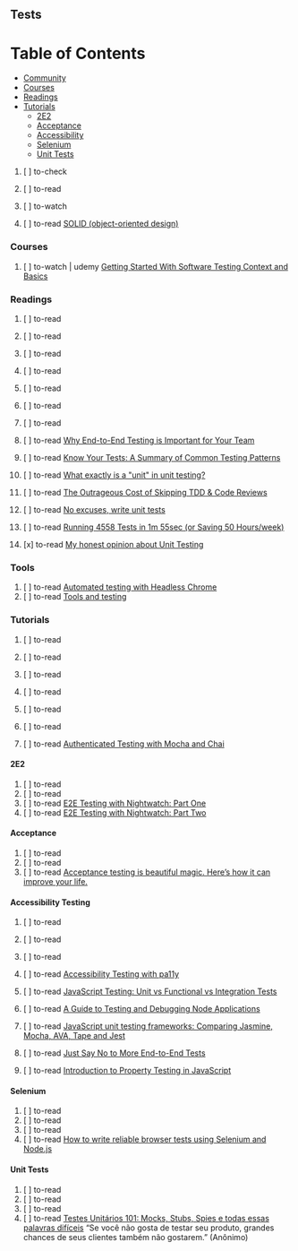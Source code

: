 ## Tests

# Table of Contents
<!-- MarkdownTOC depth=4 -->
  - [Community](#community)
  - [Courses](#courses)
  - [Readings](#readings)
  - [Tutorials](#tutorials)
    - [2E2](#2e2)
    - [Acceptance](#acceptance)
    - [Accessibility](#accessibility)
    - [Selenium](#slenium)
    - [Unit Tests](#unit-tests)
<!-- /MarkdownTOC -->

  1. [ ] to-check []()
  1. [ ] to-read []()
  1. [ ] to-watch []()

  1. [ ] to-read [SOLID (object-oriented design)](https://en.wikipedia.org/wiki/SOLID_%28object-oriented_design%29)

### Courses

  1. [ ] to-watch | udemy [Getting Started With Software Testing Context and Basics](https://www.udemy.com/getting-started-with-software-testing-context-and-basics/learn/v4/overview)

### Readings

  1. [ ] to-read []()
  1. [ ] to-read []()
  1. [ ] to-read []()
  1. [ ] to-read []()
  1. [ ] to-read []()
  1. [ ] to-read []()
  1. [ ] to-read []()
  1. [ ] to-read [Why End-to-End Testing is Important for Your Team](https://medium.freecodecamp.org/why-end-to-end-testing-is-important-for-your-team-cb7eb0ec1504)
  1. [ ] to-read [Know Your Tests: A Summary of Common Testing Patterns](https://dev.to/andelahmasila/know-your-tests-a-summary-of-common-testing-patterns)
  1. [ ] to-read [What exactly is a "unit" in unit testing?](https://dev.to/ruidfigueiredo/what-exactly-is-a-unit-in-unit-testing)
  1. [ ] to-read [The Outrageous Cost of Skipping TDD & Code Reviews](https://medium.com/javascript-scene/the-outrageous-cost-of-skipping-tdd-code-reviews-57887064c412)
  1. [ ] to-read [No excuses, write unit tests](https://dev.to/jackmarchant/no-excuses-write-unit-tests)

  1. [ ] to-read [Running 4558 Tests in 1m 55sec (or Saving 50 Hours/week)](https://engineering.classdojo.com/blog/2017/05/21/Running-4558-tests-in-1m-55sec/)
  1. [x] to-read [My honest opinion about Unit Testing](https://hackernoon.com/my-honest-opinion-about-unit-testing-84eee5e893ad)

### Tools

  1. [ ] to-read [Automated testing with Headless Chrome](https://developers.google.com/web/updates/2017/06/headless-karma-mocha-chai)
  1. [ ] to-read [Tools and testing](https://developer.mozilla.org/en-US/docs/Learn/Tools_and_testing)

### Tutorials

  1. [ ] to-read []()
  1. [ ] to-read []()
  1. [ ] to-read []()
  1. [ ] to-read []()
  1. [ ] to-read []()
  1. [ ] to-read []()

  1. [ ] to-read [Authenticated Testing with Mocha and Chai](https://codeburst.io/authenticated-testing-with-mocha-and-chai-7277c47020b7)

#### 2E2

  1. [ ] to-read []()
  1. [ ] to-read []()
  1. [ ] to-read [E2E Testing with Nightwatch: Part One](https://www.codementor.io/johnkennedy/e2e-testing-with-nightwatch-part-one-b44jzd6mv)
  1. [ ] to-read [E2E Testing with Nightwatch: Part Two](https://www.codementor.io/johnkennedy/e2e-testing-with-nightwatch-part-two-b57uwf375)

#### Acceptance

  1. [ ] to-read []()
  1. [ ] to-read []()
  1. [ ] to-read [Acceptance testing is beautiful magic. Here’s how it can improve your life.](https://medium.freecodecamp.org/acceptance-testing-is-beautiful-magic-heres-how-it-can-improve-your-life-41759775d19d)

#### Accessibility Testing

  1. [ ] to-read []()
  1. [ ] to-read []()
  1. [ ] to-read []()
  1. [ ] to-read [Accessibility Testing with pa11y](https://bitsofco.de/pa11y/)

  1. [ ] to-read [JavaScript Testing: Unit vs Functional vs Integration Tests](https://www.sitepoint.com/javascript-testing-unit-functional-integration)

  1. [ ] to-read [A Guide to Testing and Debugging Node Applications](https://www.sitepoint.com/testing-node-applications)
  1. [ ] to-read [JavaScript unit testing frameworks: Comparing Jasmine, Mocha, AVA, Tape and Jest](https://raygun.com/blog/javascript-unit-testing-frameworks)
  1. [ ] to-read [Just Say No to More End-to-End Tests](https://testing.googleblog.com/2015/04/just-say-no-to-more-end-to-end-tests.html)
  1. [ ] to-read [Introduction to Property Testing in JavaScript](https://speakerdeck.com/michaelficarra/introduction-to-property-testing-in-javascript)

#### Selenium

  1. [ ] to-read []()
  1. [ ] to-read []()
  1. [ ] to-read []()
  1. [ ] to-read [How to write reliable browser tests using Selenium and Node.js](https://medium.freecodecamp.org/how-to-write-reliable-browser-tests-using-selenium-and-node-js-c3fdafdca2a9)

#### Unit Tests

  1. [ ] to-read []()
  1. [ ] to-read []()
  1. [ ] to-read []()
  1. [ ] to-read [Testes Unitários 101: Mocks, Stubs, Spies e todas essas palavras difíceis](https://medium.com/trainingcenter/testes-unit%C3%A1rios-mocks-stubs-spies-e-todas-essas-palavras-dif%C3%ADceis-f2765ac87cc8) “Se você não gosta de testar seu produto, grandes chances de seus clientes também não gostarem.” (Anônimo)

